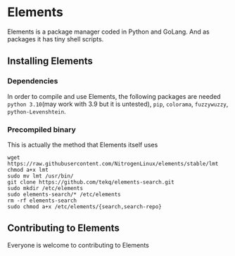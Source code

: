 # Elements
Elements is a package manager coded in Python and GoLang. And as packages it has tiny shell scripts.

## Installing Elements

### Dependencies
In order to compile and use Elements, the following packages are needed `python 3.10`(may work with 3.9 but it is untested), `pip`, `colorama`, `fuzzywuzzy`, `python-Levenshtein`.

### Precompiled binary
This is actually the method that Elements itself uses
```
wget https://raw.githubusercontent.com/NitrogenLinux/elements/stable/lmt
chmod a+x lmt
sudo mv lmt /usr/bin/
git clone https://github.com/tekq/elements-search.git
sudo mkdir /etc/elements
sudo elements-search/* /etc/elements
rm -rf elements-search
sudo chmod a+x /etc/elements/{search,search-repo}
```
## Contributing to Elements
Everyone is welcome to contributing to Elements

